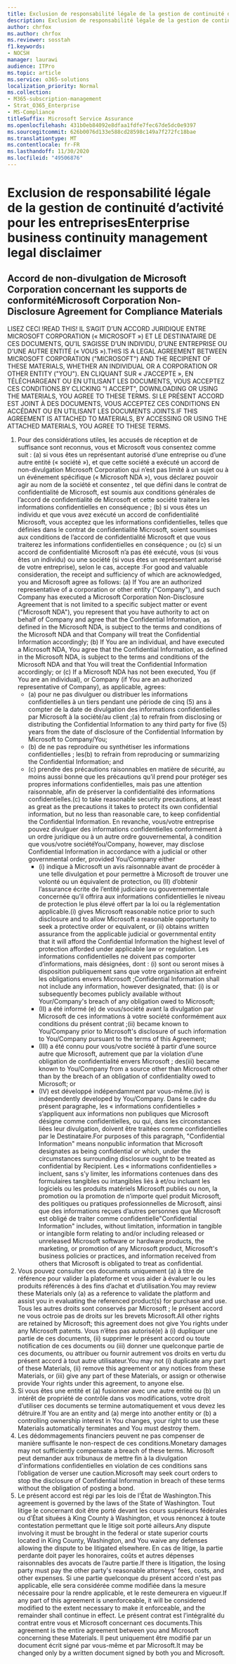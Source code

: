 ```yaml
---
title: Exclusion de responsabilité légale de la gestion de continuité d’activité pour les entreprises
description: Exclusion de responsabilité légale de la gestion de continuité d’activité pour les entreprises
author: chrfox
ms.author: chrfox
ms.reviewer: sosstah
f1.keywords:
- NOCSH
manager: laurawi
audience: ITPro
ms.topic: article
ms.service: o365-solutions
localization_priority: Normal
ms.collection:
- M365-subscription-management
- Strat_O365_Enterprise
- MS-Compliance
titleSuffix: Microsoft Service Assurance
ms.openlocfilehash: 431b0eb84092e8dfaa1fdfe7fec67de5dc0e9397
ms.sourcegitcommit: 626b0076d133e588cd28598c149a7f272fc18bae
ms.translationtype: MT
ms.contentlocale: fr-FR
ms.lasthandoff: 11/30/2020
ms.locfileid: "49506876"
---
```

# <a name="enterprise-business-continuity-management-legal-disclaimer"></a><span data-ttu-id="23ac5-103">Exclusion de responsabilité légale de la gestion de continuité d’activité pour les entreprises</span><span class="sxs-lookup"><span data-stu-id="23ac5-103">Enterprise business continuity management legal disclaimer</span></span>

## <a name="microsoft-corporation-non-disclosure-agreement-for-compliance-materials"></a><span data-ttu-id="23ac5-104">Accord de non-divulgation de Microsoft Corporation concernant les supports de conformité</span><span class="sxs-lookup"><span data-stu-id="23ac5-104">Microsoft Corporation Non-Disclosure Agreement for Compliance Materials</span></span>

<span data-ttu-id="23ac5-105">LISEZ CECI !</span><span class="sxs-lookup"><span data-stu-id="23ac5-105">READ THIS!</span></span> <span data-ttu-id="23ac5-106">IL S’AGIT D’UN ACCORD JURIDIQUE ENTRE MICROSOFT CORPORATION (« MICROSOFT ») ET LE DESTINATAIRE DE CES DOCUMENTS, QU’IL S’AGISSE D’UN INDIVIDU, D’UNE ENTREPRISE OU D’UNE AUTRE ENTITÉ (« VOUS »).</span><span class="sxs-lookup"><span data-stu-id="23ac5-106">THIS IS A LEGAL AGREEMENT BETWEEN MICROSOFT CORPORATION ("MICROSOFT") AND THE RECIPIENT OF THESE MATERIALS, WHETHER AN INDIVIDUAL OR A CORPORATION OR OTHER ENTITY ("YOU").</span></span> <span data-ttu-id="23ac5-107">EN CLIQUANT SUR « J’ACCEPTE », EN TÉLÉCHARGEANT OU EN UTILISANT LES DOCUMENTS, VOUS ACCEPTEZ CES CONDITIONS.</span><span class="sxs-lookup"><span data-stu-id="23ac5-107">BY CLICKING "I ACCEPT", DOWNLOADING OR USING THE MATERIALS, YOU AGREE TO THESE TERMS.</span></span> <span data-ttu-id="23ac5-108">SI LE PRÉSENT ACCORD EST JOINT À DES DOCUMENTS, VOUS ACCEPTEZ CES CONDITIONS EN ACCÉDANT OU EN UTILISANT LES DOCUMENTS JOINTS.</span><span class="sxs-lookup"><span data-stu-id="23ac5-108">IF THIS AGREEMENT IS ATTACHED TO MATERIALS, BY ACCESSING OR USING THE ATTACHED MATERIALS, YOU AGREE TO THESE TERMS.</span></span>

1. <span data-ttu-id="23ac5-109">Pour des considérations utiles, les accusés de réception et de suffisance sont reconnus, vous et Microsoft vous consentez comme suit : (a) si vous êtes un représentant autorisé d’une entreprise ou d’une autre entité (« société »), et que cette société a exécuté un accord de non-divulgation Microsoft Corporation qui n’est pas limité à un sujet ou à un événement spécifique (« Microsoft NDA »), vous déclarez pouvoir agir au nom de la société et consentez , tel que défini dans le contrat de confidentialité de Microsoft, est soumis aux conditions générales de l’accord de confidentialité de Microsoft et cette société traitera les informations confidentielles en conséquence ; (b) si vous êtes un individu et que vous avez exécuté un accord de confidentialité Microsoft, vous acceptez que les informations confidentielles, telles que définies dans le contrat de confidentialité Microsoft, soient soumises aux conditions de l’accord de confidentialité Microsoft et que vous traiterez les informations confidentielles en conséquence ; ou (c) si un accord de confidentialité Microsoft n’a pas été exécuté, vous (si vous êtes un individu) ou une société (si vous êtes un représentant autorisé de votre entreprise), selon le cas, accepte :</span><span class="sxs-lookup"><span data-stu-id="23ac5-109">For good and valuable consideration, the receipt and sufficiency of which are acknowledged, you and Microsoft agree as follows: (a) If You are an authorized representative of a corporation or other entity ("Company"), and such Company has executed a Microsoft Corporation Non-Disclosure Agreement that is not limited to a specific subject matter or event ("Microsoft NDA"), you represent that you have authority to act on behalf of Company and agree that the Confidential Information, as defined in the Microsoft NDA, is subject to the terms and  conditions of the Microsoft NDA and that Company will treat the Confidential Information accordingly; (b) If You are an individual, and have executed a  Microsoft NDA, You agree that the Confidential Information, as defined in the Microsoft NDA, is subject to the terms and conditions of the Microsoft NDA and  that You will treat the Confidential Information accordingly; or (c) If a Microsoft NDA has not been executed, You (if You are an individual), or Company (if You are an authorized representative of Company), as applicable, agrees:</span></span> 
    - <span data-ttu-id="23ac5-110">(a) pour ne pas divulguer ou distribuer les informations confidentielles à un tiers pendant une période de cinq (5) ans à compter de la date de divulgation des informations confidentielles par Microsoft à la société/au client ;</span><span class="sxs-lookup"><span data-stu-id="23ac5-110">(a) to refrain from disclosing or distributing the Confidential Information to any third party for five (5) years from the date of disclosure of the Confidential Information by Microsoft to Company/You;</span></span> 
    - <span data-ttu-id="23ac5-111">(b) de ne pas reproduire ou synthétiser les informations confidentielles ; les</span><span class="sxs-lookup"><span data-stu-id="23ac5-111">(b) to refrain from reproducing or summarizing the  Confidential Information; and</span></span> 
    - <span data-ttu-id="23ac5-112">(c) prendre des précautions raisonnables en matière de sécurité, au moins aussi bonne que les précautions qu’il prend pour protéger ses propres informations confidentielles, mais pas une attention raisonnable, afin de préserver la confidentialité des informations confidentielles.</span><span class="sxs-lookup"><span data-stu-id="23ac5-112">(c) to take reasonable security precautions, at least as great as the precautions it takes to protect its own confidential information, but no less than reasonable care, to keep confidential the Confidential Information.</span></span> <span data-ttu-id="23ac5-113">En revanche, vous/votre entreprise pouvez divulguer des informations confidentielles conformément à un ordre juridique ou à un autre ordre gouvernemental, à condition que vous/votre société</span><span class="sxs-lookup"><span data-stu-id="23ac5-113">You/Company, however, may disclose Confidential Information in  accordance with a judicial or other governmental order, provided You/Company either</span></span> 
        - <span data-ttu-id="23ac5-114">(i) indique à Microsoft un avis raisonnable avant de procéder à une telle divulgation et pour permettre à Microsoft de trouver une volonté ou un équivalent de protection, ou (II) d’obtenir l’assurance écrite de l’entité judiciaire ou gouvernementale concernée qu’il offrira aux informations confidentielles le niveau de protection le plus élevé offert par la loi ou la réglementation applicable.</span><span class="sxs-lookup"><span data-stu-id="23ac5-114">(i) gives Microsoft reasonable notice prior to such disclosure and to allow  Microsoft a reasonable opportunity to seek a protective order or equivalent, or (ii) obtains written assurance from the applicable judicial or governmental entity  that it will afford the Confidential Information the highest level of protection afforded under applicable law or regulation.</span></span> <span data-ttu-id="23ac5-115">Les informations confidentielles ne doivent pas comporter d’informations, mais désignées, dont : (i) sont ou seront mises à disposition publiquement sans que votre organisation ait enfreint les obligations envers Microsoft ;</span><span class="sxs-lookup"><span data-stu-id="23ac5-115">Confidential Information shall not include any information, however designated, that: (i) is or subsequently becomes publicly available without Your/Company's breach of any obligation owed to  Microsoft;</span></span> 
        - <span data-ttu-id="23ac5-116">(II) a été informé (e) de vous/société avant la divulgation par Microsoft de ces informations à votre société conformément aux conditions du présent contrat ;</span><span class="sxs-lookup"><span data-stu-id="23ac5-116">(ii) became known to You/Company prior to Microsoft's disclosure of such information to You/Company pursuant to the terms of this Agreement;</span></span>
        - <span data-ttu-id="23ac5-117">(III) a été connu pour vous/votre société à partir d’une source autre que Microsoft, autrement que par la violation d’une obligation de confidentialité envers Microsoft ; des</span><span class="sxs-lookup"><span data-stu-id="23ac5-117">(iii) became known to You/Company from a source other than Microsoft other than by the breach of an obligation of confidentiality owed to Microsoft; or</span></span>
        - <span data-ttu-id="23ac5-118">(IV) est développé indépendamment par vous-même.</span><span class="sxs-lookup"><span data-stu-id="23ac5-118">(iv) is  independently developed by You/Company.</span></span> <span data-ttu-id="23ac5-119">Dans le cadre du présent paragraphe, les « informations confidentielles » s’appliquent aux informations non publiques que Microsoft désigne comme confidentielles, ou qui, dans les circonstances liées leur divulgation, doivent être traitées comme confidentielles par le Destinataire.</span><span class="sxs-lookup"><span data-stu-id="23ac5-119">For purposes of this paragraph, "Confidential Information" means nonpublic information that Microsoft designates as being confidential or which, under the circumstances surrounding disclosure ought to be treated as confidential by Recipient.</span></span> <span data-ttu-id="23ac5-120">Les « informations confidentielles » incluent, sans s’y limiter, les informations contenues dans des formulaires tangibles ou intangibles liés à et/ou incluant les logiciels ou les produits matériels Microsoft publiés ou non, la promotion ou la promotion de n’importe quel produit Microsoft, des politiques ou pratiques professionnelles de Microsoft, ainsi que des informations reçues d’autres personnes que Microsoft est obligé de traiter comme confidentielle</span><span class="sxs-lookup"><span data-stu-id="23ac5-120">"Confidential Information" includes, without limitation, information in tangible or intangible form relating to and/or including released or unreleased Microsoft software or hardware  products, the marketing, or promotion of any Microsoft product, Microsoft's business policies or practices, and information received from others that Microsoft is obligated to treat as confidential.</span></span>
2. <span data-ttu-id="23ac5-121">Vous pouvez consulter ces documents uniquement (a) à titre de référence pour valider la plateforme et vous aider à évaluer le ou les produits référencés à des fins d’achat et d’utilisation.</span><span class="sxs-lookup"><span data-stu-id="23ac5-121">You may review these Materials only (a) as a reference to validate the platform and assist you in evaluating the referenced product(s) for purchase and use.</span></span> <span data-ttu-id="23ac5-122">Tous les autres droits sont conservés par Microsoft ; le présent accord ne vous octroie pas de droits sur les brevets Microsoft.</span><span class="sxs-lookup"><span data-stu-id="23ac5-122">All other rights are retained by Microsoft; this agreement does not give You rights under any Microsoft patents.</span></span> <span data-ttu-id="23ac5-123">Vous n’êtes pas autorisé(e) à (i) dupliquer une partie de ces documents, (ii) supprimer le présent accord ou toute notification de ces documents ou (iii) donner une quelconque partie de ces documents, ou attribuer ou fournir autrement vos droits en vertu du présent accord à tout autre utilisateur.</span><span class="sxs-lookup"><span data-stu-id="23ac5-123">You may not (i) duplicate any part of these Materials, (ii) remove this agreement or any notices from these Materials, or (iii) give any part of these Materials, or assign or otherwise provide Your rights under this agreement, to anyone else.</span></span> 
3. <span data-ttu-id="23ac5-124">Si vous êtes une entité et (a) fusionner avec une autre entité ou (b) un intérêt de propriété de contrôle dans vos modifications, votre droit d’utiliser ces documents se termine automatiquement et vous devez les détruire.</span><span class="sxs-lookup"><span data-stu-id="23ac5-124">If You are an entity and (a) merge into another entity or (b) a controlling ownership interest in You changes, your right to use these Materials automatically terminates and You must destroy them.</span></span> 
4. <span data-ttu-id="23ac5-125">Les dédommagements financiers peuvent ne pas compenser de manière suffisante le non-respect de ces conditions.</span><span class="sxs-lookup"><span data-stu-id="23ac5-125">Monetary damages may not sufficiently compensate a breach of these terms.</span></span>  <span data-ttu-id="23ac5-126">Microsoft peut demander aux tribunaux de mettre fin à la divulgation d'informations confidentielles en violation de ces conditions sans l’obligation de verser une caution.</span><span class="sxs-lookup"><span data-stu-id="23ac5-126">Microsoft may seek court orders to stop the disclosure of Confidential Information in breach of these terms without the obligation of posting a bond.</span></span>  
5. <span data-ttu-id="23ac5-127">Le présent accord est régi par les lois de l'État de Washington.</span><span class="sxs-lookup"><span data-stu-id="23ac5-127">This agreement is governed by the laws of the State of Washington.</span></span> <span data-ttu-id="23ac5-128">Tout litige le concernant doit être porté devant les cours supérieurs fédérales ou d’État situées à King County à Washington, et vous renoncez à toute contestation permettant que le litige soit porté ailleurs.</span><span class="sxs-lookup"><span data-stu-id="23ac5-128">Any dispute involving it must be brought in the federal or state superior courts located in King County, Washington, and You waive any defenses allowing the dispute to be litigated elsewhere.</span></span> <span data-ttu-id="23ac5-129">En cas de litige, la partie perdante doit payer les honoraires, coûts et autres dépenses raisonnables des avocats de l’autre partie.</span><span class="sxs-lookup"><span data-stu-id="23ac5-129">If there is litigation, the losing party must pay the other party's reasonable attorneys' fees, costs, and other expenses.</span></span> <span data-ttu-id="23ac5-130">Si une partie quelconque du présent accord n'est pas applicable, elle sera considérée comme modifiée dans la mesure nécessaire pour la rendre applicable, et le reste demeurera en vigueur.</span><span class="sxs-lookup"><span data-stu-id="23ac5-130">If any part of this agreement is unenforceable, it will be considered modified to the extent necessary to make it enforceable, and the remainder shall continue in effect.</span></span> <span data-ttu-id="23ac5-131">Le présent contrat est l’intégralité du contrat entre vous et Microsoft concernant ces documents.</span><span class="sxs-lookup"><span data-stu-id="23ac5-131">This agreement is the entire agreement between you and Microsoft concerning these Materials.</span></span> <span data-ttu-id="23ac5-132">Il peut uniquement être modifié par un document écrit signé par vous-même et par Microsoft.</span><span class="sxs-lookup"><span data-stu-id="23ac5-132">It may be changed only by a written document signed by both you and Microsoft.</span></span>
